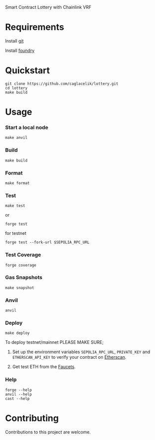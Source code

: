 Smart Contract Lottery with Chainlink VRF

# Requirements

Install [git](https://git-scm.com/book/en/v2/Getting-Started-Installing-Git)

Install [foundry](https://getfoundry.sh/)

# Quickstart

```
git clone https://github.com/caglacelik/lottery.git
cd lottery
make build
```

# Usage

### Start a local node

```
make anvil
```

### Build

```shell
make build
```

### Format

```shell
make format
```

### Test

```shell
make test
```

or

```shell
forge test
```

for testnet

```shell
forge test --fork-url $SEPOLIA_RPC_URL
```

### Test Coverage

```
forge coverage
```

### Gas Snapshots

```shell
make snapshot
```

### Anvil

```shell
anvil
```

### Deploy

```shell
make deploy
```

To deploy testnet/mainnet PLEASE MAKE SURE;

1. Set up the environment variables
   `SEPOLIA_RPC_URL`, `PRIVATE_KEY` and `ETHERSCAN_API_KEY` to verify your contract on [Etherscan](https://etherscan.io/).

2. Get test ETH from the [Faucets](https://faucets.chain.link/).

### Help

```shell
forge --help
anvil --help
cast --help
```

# Contributing

Contributions to this project are welcome.
